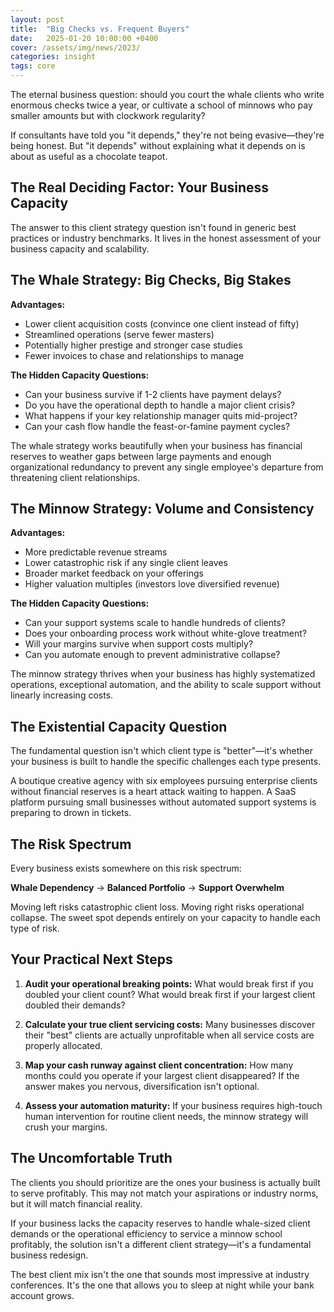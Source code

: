 ```yaml
---
layout: post
title:  "Big Checks vs. Frequent Buyers"
date:   2025-01-20 10:00:00 +0400
cover: /assets/img/news/2023/
categories: insight
tags: core
---
```


The eternal business question: should you court the whale clients who write enormous checks twice a year, or cultivate a school of minnows who pay smaller amounts but with clockwork regularity?

If consultants have told you "it depends," they're not being evasive—they're being honest. But "it depends" without explaining what it depends on is about as useful as a chocolate teapot.

## The Real Deciding Factor: Your Business Capacity

The answer to this client strategy question isn't found in generic best practices or industry benchmarks. It lives in the honest assessment of your business capacity and scalability.

## The Whale Strategy: Big Checks, Big Stakes

**Advantages:**
- Lower client acquisition costs (convince one client instead of fifty)
- Streamlined operations (serve fewer masters)
- Potentially higher prestige and stronger case studies
- Fewer invoices to chase and relationships to manage

**The Hidden Capacity Questions:**
- Can your business survive if 1-2 clients have payment delays?
- Do you have the operational depth to handle a major client crisis?
- What happens if your key relationship manager quits mid-project?
- Can your cash flow handle the feast-or-famine payment cycles?

The whale strategy works beautifully when your business has financial reserves to weather gaps between large payments and enough organizational redundancy to prevent any single employee's departure from threatening client relationships.

## The Minnow Strategy: Volume and Consistency

**Advantages:**
- More predictable revenue streams
- Lower catastrophic risk if any single client leaves
- Broader market feedback on your offerings
- Higher valuation multiples (investors love diversified revenue)

**The Hidden Capacity Questions:**
- Can your support systems scale to handle hundreds of clients?
- Does your onboarding process work without white-glove treatment?
- Will your margins survive when support costs multiply?
- Can you automate enough to prevent administrative collapse?

The minnow strategy thrives when your business has highly systematized operations, exceptional automation, and the ability to scale support without linearly increasing costs.

## The Existential Capacity Question

The fundamental question isn't which client type is "better"—it's whether your business is built to handle the specific challenges each type presents.

A boutique creative agency with six employees pursuing enterprise clients without financial reserves is a heart attack waiting to happen. A SaaS platform pursuing small businesses without automated support systems is preparing to drown in tickets.

## The Risk Spectrum

Every business exists somewhere on this risk spectrum:

**Whale Dependency** → **Balanced Portfolio** → **Support Overwhelm**

Moving left risks catastrophic client loss. Moving right risks operational collapse. The sweet spot depends entirely on your capacity to handle each type of risk.

## Your Practical Next Steps

1. **Audit your operational breaking points:** What would break first if you doubled your client count? What would break first if your largest client doubled their demands?

2. **Calculate your true client servicing costs:** Many businesses discover their "best" clients are actually unprofitable when all service costs are properly allocated.

3. **Map your cash runway against client concentration:** How many months could you operate if your largest client disappeared? If the answer makes you nervous, diversification isn't optional.

4. **Assess your automation maturity:** If your business requires high-touch human intervention for routine client needs, the minnow strategy will crush your margins.

## The Uncomfortable Truth

The clients you should prioritize are the ones your business is actually built to serve profitably. This may not match your aspirations or industry norms, but it will match financial reality.

If your business lacks the capacity reserves to handle whale-sized client demands or the operational efficiency to service a minnow school profitably, the solution isn't a different client strategy—it's a fundamental business redesign.

The best client mix isn't the one that sounds most impressive at industry conferences. It's the one that allows you to sleep at night while your bank account grows.